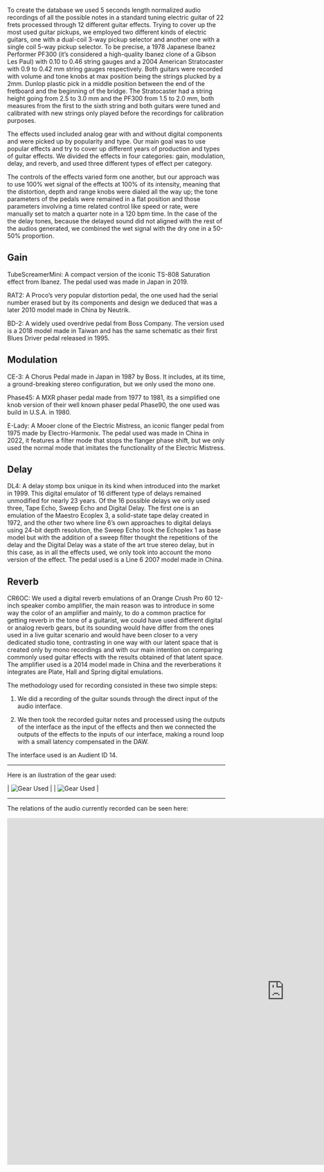 <!--# Electric Guitar Dataset

A repository for showing advances on a dataset aimed for Deep Learning using different electric guitar sounds.

Pd is used to do data augmentation by running sampled electric guitar recorded thru D.I. into different sound presets of Amplitube, a demo of this process can be seen on the .mp4 file in this repository

![An example of a TSNE of some datapoints](https://i.ibb.co/cC3YpqT/Muestra.jpg)

-->
To create the database we used 5 seconds length normalized audio recordings of all the possible notes in a standard tuning electric guitar of 22 frets processed through 12 different guitar effects. Trying to cover up the most used guitar pickups, we employed two different kinds of electric guitars, one with a dual-coil 3-way pickup selector and another one with a single coil 5-way pickup selector. To be precise, a 1978 Japanese Ibanez Performer PF300 (it’s considered a high-quality Ibanez clone of a Gibson Les Paul) with 0.10 to 0.46 string gauges and a 2004 American Stratocaster with 0.9 to 0.42 mm string gauges respectively. Both guitars were recorded with volume and tone knobs at max position being the strings plucked by a 2mm. Dunlop plastic pick in a middle position between the end of the fretboard and the beginning of the bridge. The Stratocaster had a string height going from 2.5 to 3.0 mm and the PF300 from 1.5 to 2.0 mm, both measures from the first to the sixth string and both guitars were tuned and calibrated with new strings only played before the recordings for calibration purposes.

The effects used included analog gear with and without digital components and were picked up by popularity and type. Our main goal was to use popular effects and try to cover up different years of production and types of guitar effects. We divided the effects in four categories: gain, modulation, delay, and reverb, and used three different types of effect per category.

The controls of the effects varied form one another, but our approach was to use 100%  wet signal of the effects at 100\% of its intensity, meaning that the distortion, depth and range knobs were dialed all the way up; the tone parameters of the pedals were remained in a flat position and those parameters involving a time related control like speed or rate, were manually set to match a quarter note in a 120 bpm time. In the case of the the delay tones, because the delayed sound did not aligned with the rest of the audios generated, we combined the wet signal with the dry one in a 50-50% proportion.

## Gain

TubeScreamerMini: A compact version of the iconic TS-808 Saturation effect from Ibanez. The pedal used was made in Japan in 2019. 

RAT2: A Proco’s very popular distortion pedal, the one used had the serial number erased but by its components and design we deduced that was a later 2010 model made in China by Neutrik.

BD-2: A widely used overdrive pedal from Boss Company. The version used is a 2018 model made in Taiwan and has the same schematic as their first Blues Driver pedal released in 1995.

## Modulation

CE-3: A Chorus Pedal made in Japan in 1987 by Boss. It includes, at its time, a ground-breaking stereo configuration, but we only used the mono one.

Phase45: A MXR phaser pedal made from 1977 to 1981, its a simplified one knob version of their well known phaser pedal Phase90, the one used was build in U.S.A. in 1980.

E-Lady: A Mooer clone of the Electric Mistress, an iconic flanger pedal from 1975 made by Electro-Harmonix. The pedal used was made in China in 2022, it features a filter mode that stops the flanger phase shift, but we only used the normal mode that imitates the functionality of the Electric Mistress.

## Delay

DL4: A delay stomp box unique in its kind when introduced into the market in 1999. This digital emulator of 16 different type of delays remained unmodified for nearly 23 years. Of the 16 possible delays we only used three, Tape Echo, Sweep Echo and Digital Delay. The first one is an emulation of the Maestro Ecoplex 3, a solid-state tape delay created in 1972, and the other two where line 6’s own approaches to digital delays using 24-bit depth resolution, the Sweep Echo took the Echoplex 1 as base model but with the addition of a sweep filter thought the repetitions of the delay and the Digital Delay was a state of the art true stereo delay, but in this case, as in all the effects used, we only took into account the mono version of the effect. The pedal used is a Line 6 2007 model made in China.

## Reverb

CR6OC: We used a digital reverb emulations of an Orange Crush Pro 60  12-inch speaker combo amplifier, the main reason was to introduce in some way the color of an amplifier and mainly, to do a common practice for getting reverb in the tone of a guitarist, we could have used different digital or analog reverb gears, but its sounding would have differ from the ones used in a live guitar scenario and would have been closer to a very dedicated studio tone, contrasting in one way with our latent space that is created only by mono recordings and with our main intention on comparing commonly used guitar effects with the results obtained of that latent space. The amplifier used is a 2014 model made in China and the reverberations it integrates are Plate, Hall and Spring digital emulations.

The methodology used for recording consisted in these two simple steps:

1. We did a recording of the guitar sounds through the direct input of the audio interface.

2. We then took the recorded guitar notes and processed using the outputs of the interface as the input of the effects and then we connected the outputs of the effects to the inputs of our interface, making a round loop with a small latency compensated in the DAW.

The interface used is an Audient ID 14.

---

Here is an ilustration of the gear used:


| ![Gear Used](https://i.ibb.co/jrNVLsS/Pedales.jpg) |
| ![Gear Used](https://i.ibb.co/PYHPyGP/Guitarra.jpg) |

---


The relations of the audio currently recorded can be seen here:


<iframe src="https://docs.google.com/spreadsheets/d/18XRDFhlTCr_tPlikjZ1wQdlvKLkLAYCD/edit?usp=sharing&ouid=104576609693167581701&rtpof=true&sd=true" style="border:0px #ffffff none;" name="myiFrame" scrolling="yes" frameborder="1" marginheight="0px" marginwidth="0px" height="800px" width="1280px" allowfullscreen></iframe>
